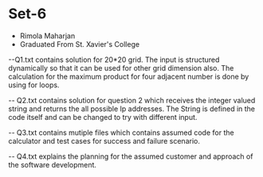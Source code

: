 
# Set-6

* Rimola Maharjan
* Graduated From St. Xavier's College


--Q1.txt contains solution for 20*20 grid. The input is structured dynamically so that it can be used for other grid dimension also.
  The calculation for the maximum product for four adjacent number is done by using for loops.
  
-- Q2.txt contains solution for question 2 which receives the integer valued string and returns the all possible Ip addresses. The String is defined in the code itself and can be changed to try with different input.

-- Q3.txt contains mutiple files which contains assumed code for the calculator and test cases for success and failure scenario. 

-- Q4.txt explains the planning for the assumed customer and approach of the software development. 
